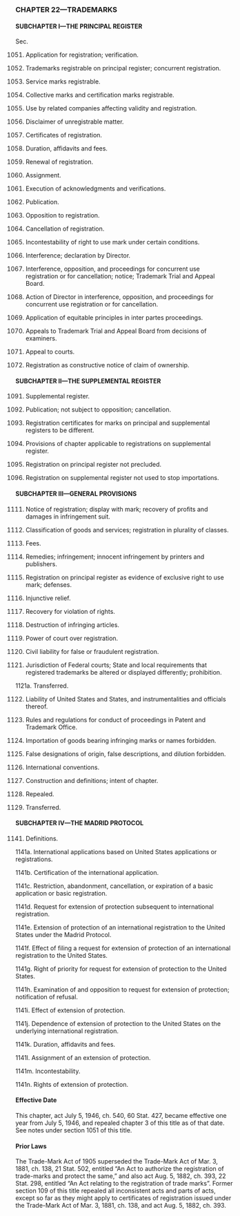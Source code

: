 ### **CHAPTER 22—TRADEMARKS** ###

#### SUBCHAPTER I—THE PRINCIPAL REGISTER ####

Sec.

1051. Application for registration; verification.

1052. Trademarks registrable on principal register; concurrent registration.

1053. Service marks registrable.

1054. Collective marks and certification marks registrable.

1055. Use by related companies affecting validity and registration.

1056. Disclaimer of unregistrable matter.

1057. Certificates of registration.

1058. Duration, affidavits and fees.

1059. Renewal of registration.

1060. Assignment.

1061. Execution of acknowledgments and verifications.

1062. Publication.

1063. Opposition to registration.

1064. Cancellation of registration.

1065. Incontestability of right to use mark under certain conditions.

1066. Interference; declaration by Director.

1067. Interference, opposition, and proceedings for concurrent use registration or for cancellation; notice; Trademark Trial and Appeal Board.

1068. Action of Director in interference, opposition, and proceedings for concurrent use registration or for cancellation.

1069. Application of equitable principles in inter partes proceedings.

1070. Appeals to Trademark Trial and Appeal Board from decisions of examiners.

1071. Appeal to courts.

1072. Registration as constructive notice of claim of ownership.

#### SUBCHAPTER II—THE SUPPLEMENTAL REGISTER ####

1091. Supplemental register.

1092. Publication; not subject to opposition; cancellation.

1093. Registration certificates for marks on principal and supplemental registers to be different.

1094. Provisions of chapter applicable to registrations on supplemental register.

1095. Registration on principal register not precluded.

1096. Registration on supplemental register not used to stop importations.

#### SUBCHAPTER III—GENERAL PROVISIONS ####

1111. Notice of registration; display with mark; recovery of profits and damages in infringement suit.

1112. Classification of goods and services; registration in plurality of classes.

1113. Fees.

1114. Remedies; infringement; innocent infringement by printers and publishers.

1115. Registration on principal register as evidence of exclusive right to use mark; defenses.

1116. Injunctive relief.

1117. Recovery for violation of rights.

1118. Destruction of infringing articles.

1119. Power of court over registration.

1120. Civil liability for false or fraudulent registration.

1121. Jurisdiction of Federal courts; State and local requirements that registered trademarks be altered or displayed differently; prohibition.

1121a. Transferred.

1122. Liability of United States and States, and instrumentalities and officials thereof.

1123. Rules and regulations for conduct of proceedings in Patent and Trademark Office.

1124. Importation of goods bearing infringing marks or names forbidden.

1125. False designations of origin, false descriptions, and dilution forbidden.

1126. International conventions.

1127. Construction and definitions; intent of chapter.

1128. Repealed.

1129. Transferred.

#### SUBCHAPTER IV—THE MADRID PROTOCOL ####

1141. Definitions.

1141a. International applications based on United States applications or registrations.

1141b. Certification of the international application.

1141c. Restriction, abandonment, cancellation, or expiration of a basic application or basic registration.

1141d. Request for extension of protection subsequent to international registration.

1141e. Extension of protection of an international registration to the United States under the Madrid Protocol.

1141f. Effect of filing a request for extension of protection of an international registration to the United States.

1141g. Right of priority for request for extension of protection to the United States.

1141h. Examination of and opposition to request for extension of protection; notification of refusal.

1141i. Effect of extension of protection.

1141j. Dependence of extension of protection to the United States on the underlying international registration.

1141k. Duration, affidavits and fees.

1141l. Assignment of an extension of protection.

1141m. Incontestability.

1141n. Rights of extension of protection.

#### Effective Date ####

This chapter, act July 5, 1946, ch. 540, 60 Stat. 427, became effective one year from July 5, 1946, and repealed chapter 3 of this title as of that date. See notes under section 1051 of this title.

#### Prior Laws ####

The Trade-Mark Act of 1905 superseded the Trade-Mark Act of Mar. 3, 1881, ch. 138, 21 Stat. 502, entitled “An Act to authorize the registration of trade-marks and protect the same,” and also act Aug. 5, 1882, ch. 393, 22 Stat. 298, entitled “An Act relating to the registration of trade marks”. Former section 109 of this title repealed all inconsistent acts and parts of acts, except so far as they might apply to certificates of registration issued under the Trade-Mark Act of Mar. 3, 1881, ch. 138, and act Aug. 5, 1882, ch. 393.